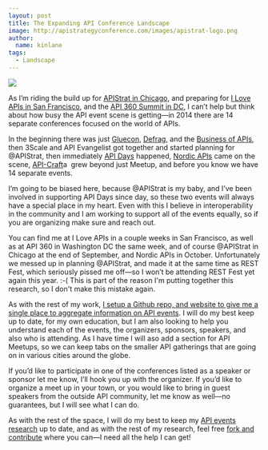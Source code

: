 ```yaml
---
layout: post
title: The Expanding API Conference Landscape
image: http://apistrategyconference.com/images/apistrat-logo.png
author:
  name: kinlane
tags:
  - Landscape
---
```

[![](http://apistrategyconference.com/images/apistrat-logo.png)](http://apistrategyconference.com/)

As I’m riding the build up for [APIStrat in Chicago](http://www.apistrategyconference.com/2014Chicago/index.php), and preparing for [I Love APIs in San Francisco](http://iloveapis2014.com/), and the [API 360 Summit in DC](http://www.apiacademy.co/api360/), I can’t help but think about how busy the API event scene is getting—in 2014 there are 14 separate conferences focused on the world of APIs.

In the beginning there was just [Gluecon](http://gluecon.com/ "Gluecon"), [Defrag](http://www.defragcon.com/), and the [Business of APIs](http://www.apiconference.com/), then 3Scale and API Evangelist got together and started planning for @APIStrat, then immediately [API Days](http://apidays.io/) happened, [Nordic APIs](http://nordicapis.com/) came on the scene, [API-Craft](http://api-craft.org/)a  grew beyond just Meetup, and before you know we have 14 separate events.

I’m going to be biased here, because @APIStrat is my baby, and I’ve been involved in supporting API Days since day, so these two events will always have a special place in my heart. Even with this I believe in interoperability in the community and I am working to support all of the events equally, so if you are organizing make sure and reach out.

You can find me at I Love APIs in a couple weeks in San Francisco, as well as at API 360 in Washington DC the same week, and of course @APIStrat in Chicago at the end of September, and Nordic APIs in October. Unfortunately we messed up in planning @APIStrat, and made it at the same time as REST Fest, which seriously pissed me off—so I won’t be attending REST Fest yet again this year. :-( This is part of the reason I'm putting together this research, so I don't make this mistake again.

As with the rest of my work, [I setup a Github repo, and website to give me a single place to aggregate information on API events](http://events.apievangelist.com/). I will do my best keep up to date, for my own education, but I am also looking to help you understand each of the events, the organizers, sponsors, speakers, and also who is attending. As I have time I will aso add a section for API Meetups, so we can keep tabs on the smaller API gatherings that are going on in various cities around the globe.

If you’d like to participate in one of the conferences listed as a speaker or sponsor let me know, I’ll hook you up with the organizer. If you’d like to organize a meet up in your town, or you would like to bring in guest speakers from the outside API community, let me know as well—no guarantees, but I will see what I can do.

As with the rest of the space, I will do my best to keep my [API events research](http://events.apievangelist.com/) up to date, and as with the rest of my research, feel free [fork and contribute](https://github.com/kinlane/api-events) where you can—I need all the help I can get!
